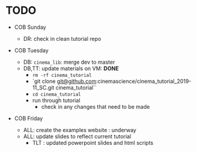 # TODO

- COB Sunday
    - DR: check in clean tutorial repo

- COB Tuesday
    - DB: `cinema_lib`: merge dev to master
    - DB,TT: update materials on VM:  **DONE**
        - `rm -rf cinema_tutorial`
        - `git clone git@github.com:cinemascience/cinema_tutorial_2019-11_SC.git cinema_tutorial``
        - `cd cinema_tutorial`
        - run through tutorial
            - check in any changes that need to be made

- COB Friday
    - ALL: create the examples website  : underway
    - ALL: update slides to reflect current tutorial
        - TLT : updated powerpoint slides and html scripts
